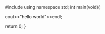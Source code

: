#include<iostream>
using namespace std;
int main(void){

cout<<"hello world"<<endl;
    
return 0;
}
